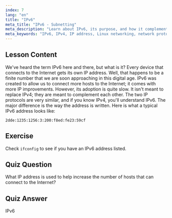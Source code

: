 ```yaml
---
index: 7
lang: "en"
title: "IPv6"
meta_title: "IPv6 - Subnetting"
meta_description: "Learn about IPv6, its purpose, and how it complements IPv4. Understand IPv6 addressing and its role in connecting more devices to the internet."
meta_keywords: "IPv6, IPv4, IP address, Linux networking, network protocols, beginner, tutorial, guide"
---
```


## Lesson Content

We've heard the term IPv6 here and there, but what is it? Every device that connects to the Internet gets its own IP address. Well, that happens to be a finite number that we are soon approaching in this digital age. IPv6 was created to allow us to connect more hosts to the Internet; it comes with more IP improvements. However, its adoption is quite slow. It isn't meant to replace IPv4; they are meant to complement each other. The two IP protocols are very similar, and if you know IPv4, you'll understand IPv6. The major difference is the way the address is written. Here is what a typical IPv6 address looks like:

```plaintext
2dde:1235:1256:3:200:f8ed:fe23:59cf
```

## Exercise

Check `ifconfig` to see if you have an IPv6 address listed.

## Quiz Question

What IP address is used to help increase the number of hosts that can connect to the Internet?

## Quiz Answer

IPv6
